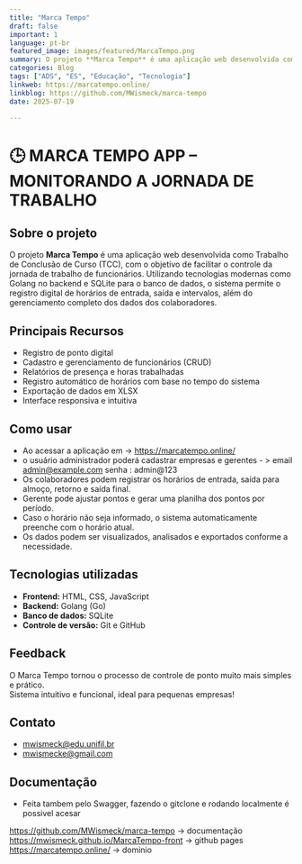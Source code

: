 ```yaml
---
title: "Marca Tempo"
draft: false
important: 1
language: pt-br
featured_image: images/featured/MarcaTempo.png
summary: O projeto **Marca Tempo** é uma aplicação web desenvolvida como Trabalho de Conclusão de Curso (TCC), com o objetivo de facilitar o controle da jornada de trabalho de funcionários.
categories: Blog
tags: ["ADS", "ES", "Educação", "Tecnologia"] 
linkweb: https://marcatempo.online/
linkblog: https://github.com/MWismeck/marca-tempo
date: 2025-07-19

---
```


# 🕒 MARCA TEMPO APP – MONITORANDO A JORNADA DE TRABALHO

## Sobre o projeto

O projeto **Marca Tempo** é uma aplicação web desenvolvida como Trabalho de Conclusão de Curso (TCC), com o objetivo de facilitar o controle da jornada de trabalho de funcionários. Utilizando tecnologias modernas como Golang no backend e SQLite para o banco de dados, o sistema permite o registro digital de horários de entrada, saída e intervalos, além do gerenciamento completo dos dados dos colaboradores.

## Principais Recursos

- Registro de ponto digital  
- Cadastro e gerenciamento de funcionários (CRUD)  
- Relatórios de presença e horas trabalhadas  
- Registro automático de horários com base no tempo do sistema  
- Exportação de dados em XLSX  
- Interface responsiva e intuitiva  

## Como usar

- Ao acessar a aplicação em -> https://marcatempo.online/
- o usuário administrador poderá cadastrar empresas e gerentes - > email admin@example.com senha : admin@123
- Os colaboradores podem registrar os horários de entrada, saída para almoço, retorno e saída final.  
- Gerente pode ajustar pontos e gerar uma planilha dos pontos por período.  
- Caso o horário não seja informado, o sistema automaticamente preenche com o horário atual.  
- Os dados podem ser visualizados, analisados e exportados conforme a necessidade.

## Tecnologias utilizadas

- **Frontend:** HTML, CSS, JavaScript  
- **Backend:** Golang (Go)  
- **Banco de dados:** SQLite  
- **Controle de versão:** Git e GitHub  

## Feedback

O Marca Tempo tornou o processo de controle de ponto muito mais simples e prático.  
Sistema intuitivo e funcional, ideal para pequenas empresas!

## Contato

- mwismeck@edu.unifil.br  
- mwismecke@gmail.com  

## Documentação

 -  Feita tambem pelo Swagger, fazendo o gitclone e rodando  localmente é possivel acesar

https://github.com/MWismeck/marca-tempo -> documentação
https://mwismeck.github.io/MarcaTempo-front -> github pages
https://marcatempo.online/ -> dominio 